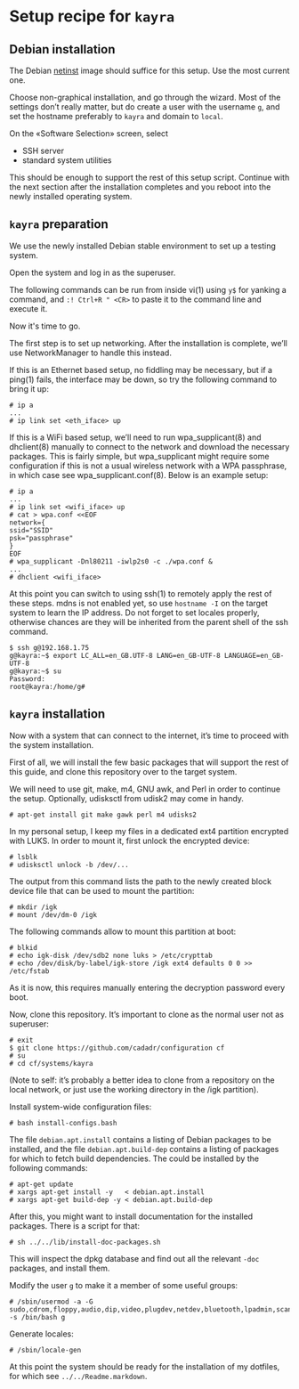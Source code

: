 # Setup recipe for `kayra`

## Debian installation

The Debian [netinst](https://www.debian.org/distrib/netinst) image
should suffice for this setup.  Use the most current one.

Choose non-graphical installation, and go through the wizard.  Most of
the settings don’t really matter, but do create a user with the
username `g`, and set the hostname preferably to `kayra` and
domain to `local`.

On the «Software Selection» screen, select

- SSH server
- standard system utilities

This should be enough to support the rest of this setup script.
Continue with the next section after the installation completes and
you reboot into the newly installed operating system.

## `kayra` preparation

We use the newly installed Debian stable environment to set up a
testing system.

Open the system and log in as the superuser.

The following commands can be run from inside vi(1) using `y$` for yanking
a command, and `:! Ctrl+R " <CR>` to paste it to the command line and
execute it.

Now it's time to go.


The first step is to set up networking.  After the installation is
complete, we’ll use NetworkManager to handle this instead.

If this is an Ethernet based setup, no fiddling may be necessary, but
if a ping(1) fails, the interface may be down, so try the following
command to bring it up:

    # ip a
    ...
    # ip link set <eth_iface> up

If this is a WiFi based setup, we’ll need to run wpa\_supplicant(8)
and dhclient(8) manually to connect to the network and download the
necessary packages.  This is fairly simple, but wpa\_supplicant might
require some configuration if this is not a usual wireless network
with a WPA passphrase, in which case see wpa\_supplicant.conf(8).
Below is an example setup:

    # ip a
    ...
    # ip link set <wifi_iface> up
    # cat > wpa.conf <<EOF
    network={
    ssid="SSID"
    psk="passphrase"
    }
    EOF
    # wpa_supplicant -Dnl80211 -iwlp2s0 -c ./wpa.conf &
    ...
    # dhclient <wifi_iface>

At this point you can switch to using ssh(1) to remotely apply the
rest of these steps.  mdns is not enabled yet, so use `hostname -I` on
the target system to learn the IP address.  Do not forget to set
locales properly, otherwise chances are they will be inherited from
the parent shell of the ssh command.


    $ ssh g@192.168.1.75
    g@kayra:~$ export LC_ALL=en_GB.UTF-8 LANG=en_GB-UTF-8 LANGUAGE=en_GB-UTF-8
    g@kayra:~$ su
    Password:
    root@kayra:/home/g#

## `kayra` installation

Now with a system that can connect to the internet, it’s time to
proceed with the system installation.

First of all, we will install the few basic packages that will support
the rest of this guide, and clone this repository over to the target
system.

We will need to use git, make, m4, GNU awk, and Perl in order to
continue the setup.  Optionally, udisksctl from udisk2 may come
in handy.

    # apt-get install git make gawk perl m4 udisks2

In my personal setup, I keep my files in a dedicated ext4 partition
encrypted with LUKS.  In order to mount it, first unlock the encrypted
device:

    # lsblk
    # udisksctl unlock -b /dev/...

The output from this command lists the path to the newly created
block device file that can be used to mount the partition:

    # mkdir /igk
    # mount /dev/dm-0 /igk

The following commands allow to mount this partition at boot:

    # blkid
    # echo igk-disk /dev/sdb2 none luks > /etc/crypttab
    # echo /dev/disk/by-label/igk-store /igk ext4 defaults 0 0 >> /etc/fstab

As it is now, this requires manually entering the decryption password
every boot.

Now, clone this repository.  It’s important to clone as the normal
user not as superuser:

    # exit
    $ git clone https://github.com/cadadr/configuration cf
    # su
    # cd cf/systems/kayra

(Note to self: it’s probably a better idea to clone from a repository
on the local network, or just use the working directory in the /igk
partition).

Install system-wide configuration files:

    # bash install-configs.bash

The file `debian.apt.install` contains a listing of Debian packages to
be installed, and the file `debian.apt.build-dep` contains a listing
of packages for which to fetch build dependencies.  The could be
installed by the following commands:

    # apt-get update
    # xargs apt-get install -y   < debian.apt.install
    # xargs apt-get build-dep -y < debian.apt.build-dep

After this, you might want to install documentation for the installed
packages.  There is a script for that:

    # sh ../../lib/install-doc-packages.sh

This will inspect the dpkg database and find out all the relevant
`-doc` packages, and install them.

Modify the user `g` to make it a member of some useful groups:

    # /sbin/usermod -a -G sudo,cdrom,floppy,audio,dip,video,plugdev,netdev,bluetooth,lpadmin,scanner -s /bin/bash g

Generate locales:

    # /sbin/locale-gen

At this point the system should be ready for the installation of my
dotfiles, for which see `../../Readme.markdown`.
